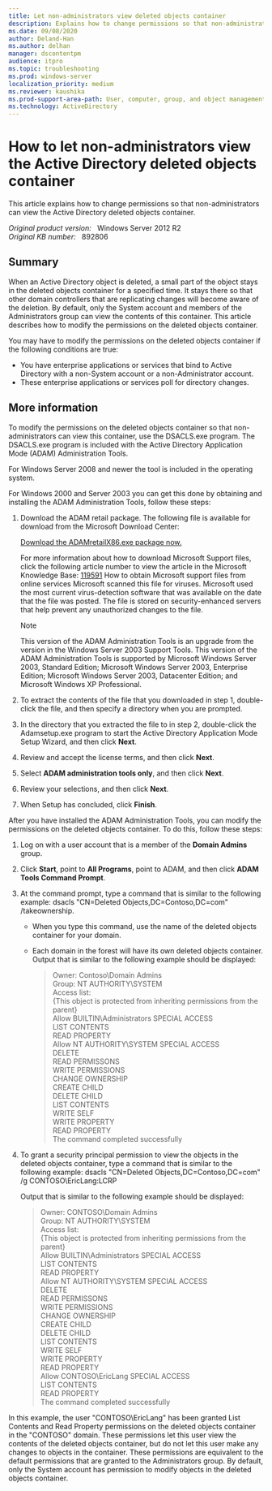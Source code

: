 ```yaml
---
title: Let non-administrators view deleted objects container
description: Explains how to change permissions so that non-administrators can view the Active Directory deleted objects container.
ms.date: 09/08/2020
author: Deland-Han
ms.author: delhan
manager: dscontentpm
audience: itpro
ms.topic: troubleshooting
ms.prod: windows-server
localization_priority: medium
ms.reviewer: kaushika
ms.prod-support-area-path: User, computer, group, and object management
ms.technology: ActiveDirectory
---
```

# How to let non-administrators view the Active Directory deleted objects container

This article explains how to change permissions so that non-administrators can view the Active Directory deleted objects container.

_Original product version:_ &nbsp; Windows Server 2012 R2  
_Original KB number:_ &nbsp; 892806

## Summary

When an Active Directory object is deleted, a small part of the object stays in the deleted objects container for a specified time. It stays there so that other domain controllers that are replicating changes will become aware of the deletion. By default, only the System account and members of the Administrators group can view the contents of this container. This article describes how to modify the permissions on the deleted objects container.

You may have to modify the permissions on the deleted objects container if the following conditions are true:

- You have enterprise applications or services that bind to Active Directory with a non-System account or a non-Administrator account.
- These enterprise applications or services poll for directory changes.

## More information

To modify the permissions on the deleted objects container so that non-administrators can view this container, use the DSACLS.exe program. The DSACLS.exe program is included with the Active Directory Application Mode (ADAM) Administration Tools.

For Windows Server 2008 and newer the tool is included in the operating system.

For Windows 2000 and Server 2003 you can get this done by obtaining and installing the ADAM Administration Tools, follow these steps:

1. Download the ADAM retail package. The following file is available for download from the Microsoft Download Center:  

    [Download the ADAMretailX86.exe package now.](https://www.microsoft.com/download/details.aspx?familyid=9688f8b9-1034-4ef6-a3e5-2a2a57b5c8e4&displaylang=en)

    For more information about how to download Microsoft Support files, click the following article number to view the article in the Microsoft Knowledge Base: [119591](https://support.microsoft.com/help/119591) How to obtain Microsoft support files from online services
    Microsoft scanned this file for viruses. Microsoft used the most current virus-detection software that was available on the date that the file was posted. The file is stored on security-enhanced servers that help prevent any unauthorized changes to the file.  

    > [!NOTE]
    > This version of the ADAM Administration Tools is an upgrade from the version in the Windows Server 2003 Support Tools. This version of the ADAM Administration Tools is supported by Microsoft Windows Server 2003, Standard Edition; Microsoft Windows Server 2003, Enterprise Edition; Microsoft Windows Server 2003, Datacenter Edition; and Microsoft Windows XP Professional.

2. To extract the contents of the file that you downloaded in step 1, double-click the file, and then specify a directory when you are prompted.
3. In the directory that you extracted the file to in step 2, double-click the Adamsetup.exe program to start the Active Directory Application Mode Setup Wizard, and then click **Next**.
4. Review and accept the license terms, and then click
 **Next**.
5. Select **ADAM administration tools only**, and then click **Next**.
6. Review your selections, and then click
 **Next**.
7. When Setup has concluded, click
 **Finish**.

After you have installed the ADAM Administration Tools, you can modify the permissions on the deleted objects container. To do this, follow these steps:

1. Log on with a user account that is a member of the **Domain Admins** group.
2. Click **Start**, point to **All Programs**, point to ADAM, and then click
 **ADAM Tools Command Prompt**.
3. At the command prompt, type a command that is similar to the following example: dsacls "CN=Deleted Objects,DC=Contoso,DC=com" /takeownership.

    - When you type this command, use the name of the deleted objects container for your domain.
    - Each domain in the forest will have its own deleted objects container. Output that is similar to the following example should be displayed:

        > Owner: Contoso\Domain Admins  
          Group: NT AUTHORITY\SYSTEM  
            Access list:  
            {This object is protected from inheriting permissions from the parent}  
            Allow BUILTIN\Administrators SPECIAL ACCESS  
             LIST CONTENTS  
             READ PROPERTY  
            Allow NT AUTHORITY\SYSTEM SPECIAL ACCESS  
             DELETE  
             READ PERMISSONS  
             WRITE PERMISSIONS  
             CHANGE OWNERSHIP  
             CREATE CHILD  
             DELETE CHILD  
             LIST CONTENTS  
             WRITE SELF  
             WRITE PROPERTY  
             READ PROPERTY  
            The command completed successfully

4. To grant a security principal permission to view the objects in the deleted objects container, type a command that is similar to the following example: dsacls "CN=Deleted Objects,DC=Contoso,DC=com" /g CONTOSO\EricLang:LCRP

    Output that is similar to the following example should be displayed:

    > Owner: CONTOSO\Domain Admins  
    Group: NT AUTHORITY\SYSTEM  
    Access list:  
    {This object is protected from inheriting permissions from the parent}  
    Allow BUILTIN\Administrators SPECIAL ACCESS  
     LIST CONTENTS  
     READ PROPERTY  
    Allow NT AUTHORITY\SYSTEM SPECIAL ACCESS  
     DELETE  
     READ PERMISSONS  
     WRITE PERMISSIONS  
     CHANGE OWNERSHIP  
     CREATE CHILD  
     DELETE CHILD  
     LIST CONTENTS  
     WRITE SELF  
     WRITE PROPERTY  
     READ PROPERTY  
    Allow CONTOSO\EricLang SPECIAL ACCESS  
     LIST CONTENTS  
     READ PROPERTY  
    The command completed successfully

In this example, the user "CONTOSO\EricLang" has been granted List Contents and Read Property permissions on the deleted objects container in the "CONTOSO" domain. These permissions let this user view the contents of the deleted objects container, but do not let this user make any changes to objects in the container. These permissions are equivalent to the default permissions that are granted to the Administrators group. By default, only the System account has permission to modify objects in the deleted objects container.
